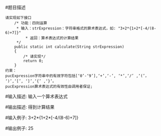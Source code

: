 #题目描述

    请实现如下接口
        /* 功能：四则运算
         * 输入：strExpression：字符串格式的算术表达式，如: "3+2*{1+2*[-4/(8-6)+7]}"
             * 返回：算术表达式的计算结果
         */
        public static int calculate(String strExpression)
        {
            /* 请实现*/
            return 0;
        }
    约束：
    pucExpression字符串中的有效字符包括[‘0’-‘9’],‘+’,‘-’, ‘*’,‘/’ ,‘(’， ‘)’,‘[’, ‘]’,‘{’ ,‘}’。
    pucExpression算术表达式的有效性由调用者保证;



#输入描述:
    输入一个算术表达式

#输出描述:
    得到计算结果

#输入例子:
    3+2*{1+2*[-4/(8-6)+7]}

#输出例子:
    25